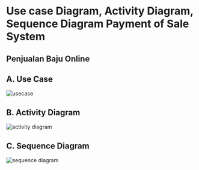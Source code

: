 # Use case Diagram, Activity Diagram, Sequence Diagram Payment of Sale System
## Penjualan Baju Online
## A. Use Case
![usecase](https://github.com/mullf/Usecase/assets/115521049/454c6f7f-24fc-4ae0-847a-be8c4add9dc0)
## B. Activity Diagram
![activity diagram](https://github.com/mullf/Usecase/assets/115521049/d17ca960-5586-4dc8-b7d4-21232edc378a)
## C. Sequence Diagram 
![sequence diagram](https://github.com/mullf/Usecase/assets/115521049/0756f7e6-a136-4eee-8809-1299499d0e1c)
